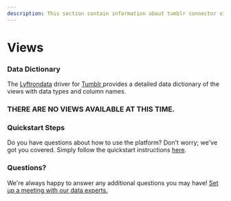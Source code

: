 ```yaml
---
description: This section contain information about tumblr connector views information
---
```


# Views

### Data Dictionary

The [Lyftrondata](https://www.lyftrondata.com/) driver for [Tumblr](https://www.lyftrondata.com/integration/marketing-analytics/tumblr/)[ ](https://www.lyftrondata.com/integration/tumblr/)provides a detailed data dictionary of the views with data types and column names.

### THERE ARE NO VIEWS AVAILABLE AT THIS TIME.

### Quickstart Steps

Do you have questions about how to use the platform? Don't worry; we've got you covered. Simply follow the quickstart instructions [here](../).

### Questions? <a href="#questions" id="questions"></a>

We're always happy to answer any additional questions you may have! [Set up a meeting with our data experts.](https://www.lyftrondata.com/book-a-meeting/)
